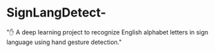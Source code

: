 # SignLangDetect-
"✋ A deep learning project to recognize English alphabet letters in sign language using hand gesture detection."
